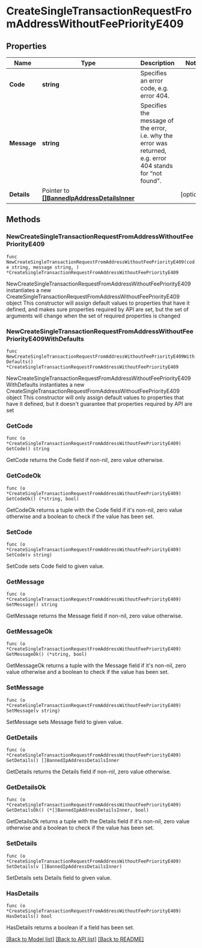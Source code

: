 # CreateSingleTransactionRequestFromAddressWithoutFeePriorityE409

## Properties

Name | Type | Description | Notes
------------ | ------------- | ------------- | -------------
**Code** | **string** | Specifies an error code, e.g. error 404. | 
**Message** | **string** | Specifies the message of the error, i.e. why the error was returned, e.g. error 404 stands for “not found”. | 
**Details** | Pointer to [**[]BannedIpAddressDetailsInner**](BannedIpAddressDetailsInner.md) |  | [optional] 

## Methods

### NewCreateSingleTransactionRequestFromAddressWithoutFeePriorityE409

`func NewCreateSingleTransactionRequestFromAddressWithoutFeePriorityE409(code string, message string, ) *CreateSingleTransactionRequestFromAddressWithoutFeePriorityE409`

NewCreateSingleTransactionRequestFromAddressWithoutFeePriorityE409 instantiates a new CreateSingleTransactionRequestFromAddressWithoutFeePriorityE409 object
This constructor will assign default values to properties that have it defined,
and makes sure properties required by API are set, but the set of arguments
will change when the set of required properties is changed

### NewCreateSingleTransactionRequestFromAddressWithoutFeePriorityE409WithDefaults

`func NewCreateSingleTransactionRequestFromAddressWithoutFeePriorityE409WithDefaults() *CreateSingleTransactionRequestFromAddressWithoutFeePriorityE409`

NewCreateSingleTransactionRequestFromAddressWithoutFeePriorityE409WithDefaults instantiates a new CreateSingleTransactionRequestFromAddressWithoutFeePriorityE409 object
This constructor will only assign default values to properties that have it defined,
but it doesn't guarantee that properties required by API are set

### GetCode

`func (o *CreateSingleTransactionRequestFromAddressWithoutFeePriorityE409) GetCode() string`

GetCode returns the Code field if non-nil, zero value otherwise.

### GetCodeOk

`func (o *CreateSingleTransactionRequestFromAddressWithoutFeePriorityE409) GetCodeOk() (*string, bool)`

GetCodeOk returns a tuple with the Code field if it's non-nil, zero value otherwise
and a boolean to check if the value has been set.

### SetCode

`func (o *CreateSingleTransactionRequestFromAddressWithoutFeePriorityE409) SetCode(v string)`

SetCode sets Code field to given value.


### GetMessage

`func (o *CreateSingleTransactionRequestFromAddressWithoutFeePriorityE409) GetMessage() string`

GetMessage returns the Message field if non-nil, zero value otherwise.

### GetMessageOk

`func (o *CreateSingleTransactionRequestFromAddressWithoutFeePriorityE409) GetMessageOk() (*string, bool)`

GetMessageOk returns a tuple with the Message field if it's non-nil, zero value otherwise
and a boolean to check if the value has been set.

### SetMessage

`func (o *CreateSingleTransactionRequestFromAddressWithoutFeePriorityE409) SetMessage(v string)`

SetMessage sets Message field to given value.


### GetDetails

`func (o *CreateSingleTransactionRequestFromAddressWithoutFeePriorityE409) GetDetails() []BannedIpAddressDetailsInner`

GetDetails returns the Details field if non-nil, zero value otherwise.

### GetDetailsOk

`func (o *CreateSingleTransactionRequestFromAddressWithoutFeePriorityE409) GetDetailsOk() (*[]BannedIpAddressDetailsInner, bool)`

GetDetailsOk returns a tuple with the Details field if it's non-nil, zero value otherwise
and a boolean to check if the value has been set.

### SetDetails

`func (o *CreateSingleTransactionRequestFromAddressWithoutFeePriorityE409) SetDetails(v []BannedIpAddressDetailsInner)`

SetDetails sets Details field to given value.

### HasDetails

`func (o *CreateSingleTransactionRequestFromAddressWithoutFeePriorityE409) HasDetails() bool`

HasDetails returns a boolean if a field has been set.


[[Back to Model list]](../README.md#documentation-for-models) [[Back to API list]](../README.md#documentation-for-api-endpoints) [[Back to README]](../README.md)


